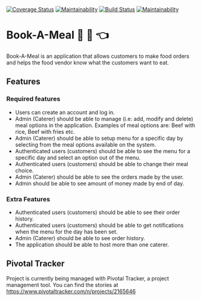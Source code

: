 [![Coverage Status](https://coveralls.io/repos/github/otseobande/Book-A-Meal/badge.svg?branch=156977386-ft-retrieve-all-menus)](https://coveralls.io/github/otseobande/Book-A-Meal?branch=156977386-ft-retrieve-all-menus) [![Maintainability](https://api.codeclimate.com/v1/badges/128c9747e0b49230e3f3/maintainability)](https://codeclimate.com/github/otseobande/Book-A-Meal/maintainability) [![Build Status](https://travis-ci.org/otseobande/Book-A-Meal.svg?branch=156853178-ft-update-menu-endpoint)](https://travis-ci.org/otseobande/Book-A-Meal) [![Maintainability](https://api.codeclimate.com/v1/badges/128c9747e0b49230e3f3/maintainability)](https://codeclimate.com/github/otseobande/Book-A-Meal/maintainability)

# Book-A-Meal :rice: :fork_and_knife: :point_left:
Book-A-Meal is an application that allows customers to make food orders and helps the food
vendor know what the customers want to eat.

## Features

### Required features
* Users can create an account and log in.
* Admin (Caterer) should be able to manage (i.e: add, modify and delete) meal options in
  the application. Examples of meal options are: Beef with rice, Beef with fries etc.
* Admin (Caterer) should be able to setup menu for a specific day by selecting from the
  meal options available on the system.
* Authenticated users (customers) should be able to see the menu for a specific day and
  select an option out of the menu.
* Authenticated users (customers) should be able to change their meal choice.
* Admin (Caterer) should be able to see the orders made by the user.
* Admin should be able to see amount of money made by end of day.

### Extra Features
* Authenticated users (customers) should be able to see their order history.
* Authenticated users (customers) should be able to get notifications when the menu for
  the day has been set.
* Admin (Caterer) should be able to see order history.
* The application should be able to host more than one caterer.

## Pivotal Tracker

Project is currently being managed with Pivotal Tracker, a project management tool. You can find the stories at https://www.pivotaltracker.com/n/projects/2165646
